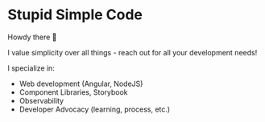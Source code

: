 # Stupid Simple Code

Howdy there 🤠

I value simplicity over all things - reach out for all your development needs!

I specialize in:
- Web development (Angular, NodeJS)
- Component Libraries, Storybook
- Observability
- Developer Advocacy (learning, process, etc.)



